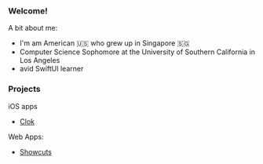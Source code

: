 ### Welcome!

A bit about me:

-   I'm am American 🇺🇸 who grew up in Singapore 🇸🇬
-   Computer Science Sophomore at the University of Southern California in Los Angeles
-   avid SwiftUI learner



### Projects

iOS apps 

-   [Clok](https://github.com/eliyap/Clok)



Web Apps:

-    [Showcuts](https://github.com/eliyap/showcuts) 
